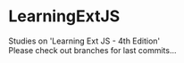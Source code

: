 # LearningExtJS
Studies on 'Learning Ext JS - 4th Edition'<br>
Please check out branches for last commits...
